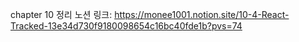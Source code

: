 chapter 10 정리 노션 링크: https://monee1001.notion.site/10-4-React-Tracked-13e34d730f9180098654c16bc40fde1b?pvs=74